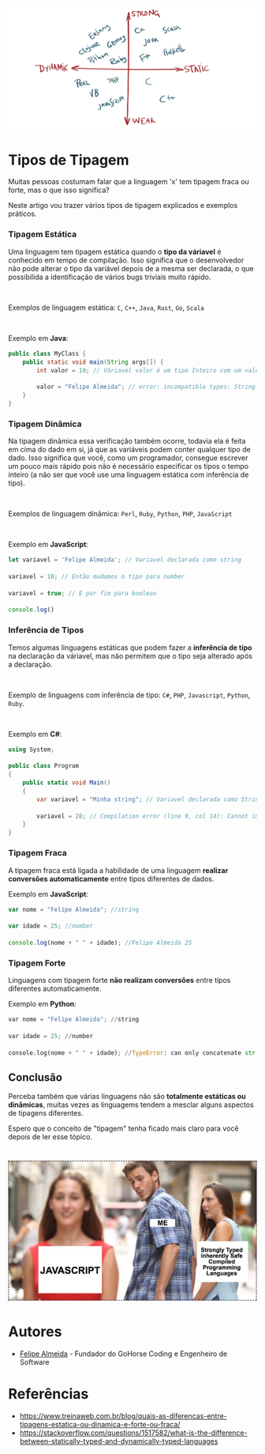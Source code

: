 <h1 align="center">
  <img src="/Images/types.png" alt="Types" width="650px" />
</h1>

# Tipos de Tipagem

Muitas pessoas costumam falar que a linguagem 'x' tem tipagem fraca ou forte, mas o que isso significa?

Neste artigo vou trazer vários tipos de tipagem explicados e exemplos práticos.

### Tipagem Estática

Uma linguagem tem tipagem estática quando o **tipo da váriavel** é conhecido em tempo de compilação.
Isso significa que o desenvolvedor não pode alterar o tipo da variável depois de a mesma ser declarada, o que possibilida a identificação de vários bugs triviais muito rápido.

<br>

Exemplos de linguagem estática: `C`, `C++`, `Java`, `Rust`, `Go`, `Scala` 

<br>

Exemplo em **Java**:
```Java
public class MyClass {
	public static void main(String args[]) {
		int valor = 10; // Váriavel valor é um tipo Inteiro com um valor de 10.
		
		valor = "Felipe Almeida"; // error: incompatible types: String cannot be converted to int
	}
}
```

### Tipagem Dinâmica

Na tipagem dinâmica essa verificação também ocorre, todavia ela é feita em cima do dado em si, já que as variáveis
podem conter qualquer tipo de dado. Isso significa que você, como um programador, consegue escrever um pouco mais rápido pois 
não é necessário especificar os tipos o tempo inteiro (a não ser que você use uma linguagem estática com inferência de tipo).

<br>

Exemplos de linguagem dinâmica: `Perl`, `Ruby`, `Python`, `PHP`, `JavaScript`

<br>

Exemplo em **JavaScript**:
```JavaScript
let variavel = 'Felipe Almeida'; // Variavel declarada como string

variavel = 10; // Então mudamos o tipo para number

variavel = true; // E por fim para boolean

console.log()
```

### Inferência de Tipos

Temos algumas linguagens estáticas que podem fazer a **inferência de tipo** na declaração da váriavel, mas não permitem 
que o tipo seja alterado após a declaração.

<br>

Exemplo de linguagens com inferência de tipo: `C#`, `PHP`, `Javascript`, `Python`, `Ruby`.

<br>

Exemplo em **C#**:
```C#
using System;

public class Program
{
	public static void Main()
	{
		var variavel = "Minha string"; // Variavel declarada como String
		
		variavel = 28; // Compilation error (line 9, col 14): Cannot implicity convert type 'int' to 'string'
	}
}
```

### Tipagem Fraca

A tipagem fraca está ligada a habilidade de uma linguagem **realizar conversões automaticamente** entre tipos diferentes
de dados.

Exemplo em **JavaScript**:
```JavaScript
var nome = "Felipe Almeida"; //string

var idade = 25; //number

console.log(nome + " " + idade); //Felipe Almeida 25
```

### Tipagem Forte

Linguagens com tipagem forte **não realizam conversões** entre tipos diferentes automaticamente.

Exemplo em **Python**:
```Python
var nome = "Felipe Almeida"; //string

var idade = 25; //number

console.log(nome + " " + idade); //TypeError: can only concatenate str (not "int") to str
```

## Conclusão

Perceba também que várias linguagens não são **totalmente estáticas ou dinâmicas**, muitas vezes 
as linguagems tendem a mesclar alguns aspectos de tipagens diferentes.

Espero que o conceito de "tipagem" tenha ficado mais claro para você depois de ler esse tópico.

<h1 align="center">
  <img src="/Images/meme.jpeg" alt="Meme" width="600px" />
</h1>

# Autores
* [Felipe Almeida](https://github.com/felipe-allmeida) - Fundador do GoHorse Coding e Engenheiro de Software

# Referências
* https://www.treinaweb.com.br/blog/quais-as-diferencas-entre-tipagens-estatica-ou-dinamica-e-forte-ou-fraca/
* https://stackoverflow.com/questions/1517582/what-is-the-difference-between-statically-typed-and-dynamically-typed-languages

